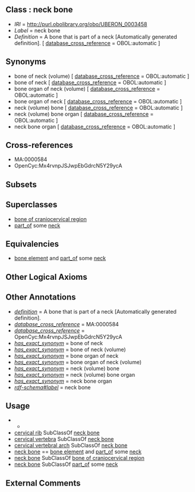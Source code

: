 
## Class : neck bone

 * *IRI* = http://purl.obolibrary.org/obo/UBERON_0003458
 * *Label* = neck bone
 * *Definition* = A bone that is part of a neck [Automatically generated definition]. [ [database_cross_reference](../../ef/oboInOwl#hasDbXref.md) = OBOL:automatic ]

## Synonyms

 * bone of neck (volume) [ [database_cross_reference](../../ef/oboInOwl#hasDbXref.md) = OBOL:automatic ]
 * bone of neck [ [database_cross_reference](../../ef/oboInOwl#hasDbXref.md) = OBOL:automatic ]
 * bone organ of neck (volume) [ [database_cross_reference](../../ef/oboInOwl#hasDbXref.md) = OBOL:automatic ]
 * bone organ of neck [ [database_cross_reference](../../ef/oboInOwl#hasDbXref.md) = OBOL:automatic ]
 * neck (volume) bone [ [database_cross_reference](../../ef/oboInOwl#hasDbXref.md) = OBOL:automatic ]
 * neck (volume) bone organ [ [database_cross_reference](../../ef/oboInOwl#hasDbXref.md) = OBOL:automatic ]
 * neck bone organ [ [database_cross_reference](../../ef/oboInOwl#hasDbXref.md) = OBOL:automatic ]

## Cross-references

 * MA:0000584
 * OpenCyc:Mx4rvnpJSJwpEbGdrcN5Y29ycA

## Subsets


## Superclasses

 * [bone of craniocervical region](../../UBERON/14/UBERON_0007914.md)
 * [part_of](../../BFO/50/BFO_0000050.md) some [neck](../../UBERON/74/UBERON_0000974.md)

## Equivalencies

 * [bone element](../../UBERON/74/UBERON_0001474.md) and [part_of](../../BFO/50/BFO_0000050.md) some [neck](../../UBERON/74/UBERON_0000974.md)

## Other Logical Axioms


## Other Annotations

 * *[definition](../../IAO/15/IAO_0000115.md)* = A bone that is part of a neck [Automatically generated definition].
 * *[database_cross_reference](../../ef/oboInOwl#hasDbXref.md)* = MA:0000584
 * *[database_cross_reference](../../ef/oboInOwl#hasDbXref.md)* = OpenCyc:Mx4rvnpJSJwpEbGdrcN5Y29ycA
 * *[has_exact_synonym](../../ym/oboInOwl#hasExactSynonym.md)* = bone of neck
 * *[has_exact_synonym](../../ym/oboInOwl#hasExactSynonym.md)* = bone of neck (volume)
 * *[has_exact_synonym](../../ym/oboInOwl#hasExactSynonym.md)* = bone organ of neck
 * *[has_exact_synonym](../../ym/oboInOwl#hasExactSynonym.md)* = bone organ of neck (volume)
 * *[has_exact_synonym](../../ym/oboInOwl#hasExactSynonym.md)* = neck (volume) bone
 * *[has_exact_synonym](../../ym/oboInOwl#hasExactSynonym.md)* = neck (volume) bone organ
 * *[has_exact_synonym](../../ym/oboInOwl#hasExactSynonym.md)* = neck bone organ
 * *[rdf-schema#label](../../el/rdf-schema#label.md)* = neck bone

## Usage

 * -
 * [cervical rib](../../UBERON/44/UBERON_0018144.md) SubClassOf [neck bone](../../UBERON/58/UBERON_0003458.md)
 * [cervical vertebra](../../UBERON/13/UBERON_0002413.md) SubClassOf [neck bone](../../UBERON/58/UBERON_0003458.md)
 * [cervical vertebral arch](../../UBERON/34/UBERON_0008434.md) SubClassOf [neck bone](../../UBERON/58/UBERON_0003458.md)
 * [neck bone](../../UBERON/58/UBERON_0003458.md) == [bone element](../../UBERON/74/UBERON_0001474.md) and [part_of](../../BFO/50/BFO_0000050.md) some [neck](../../UBERON/74/UBERON_0000974.md)
 * [neck bone](../../UBERON/58/UBERON_0003458.md) SubClassOf [bone of craniocervical region](../../UBERON/14/UBERON_0007914.md)
 * [neck bone](../../UBERON/58/UBERON_0003458.md) SubClassOf [part_of](../../BFO/50/BFO_0000050.md) some [neck](../../UBERON/74/UBERON_0000974.md)

## External Comments

